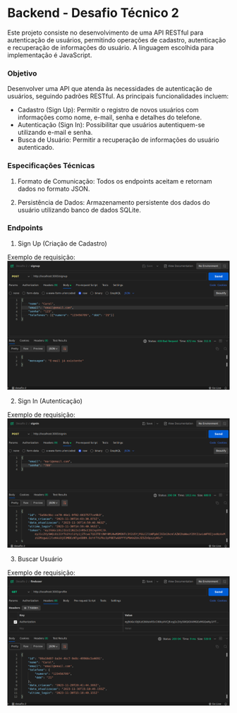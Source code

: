 # Backend - Desafio Técnico 2
Este projeto consiste no desenvolvimento de uma API RESTful para autenticação de usuários, permitindo operações de cadastro, autenticação e recuperação de informações do usuário. A linguagem escolhida para implementação é JavaScript.

### Objetivo
Desenvolver uma API que atenda às necessidades de autenticação de usuários, seguindo padrões RESTful. As principais funcionalidades incluem:

- Cadastro (Sign Up): Permitir o registro de novos usuários com informações como nome, e-mail, senha e detalhes do telefone.
- Autenticação (Sign In): Possibilitar que usuários autentiquem-se utilizando e-mail e senha.
- Busca de Usuário: Permitir a recuperação de informações do usuário autenticado.


### Especificações Técnicas
1. Formato de Comunicação:
Todos os endpoints aceitam e retornam dados no formato JSON.

2. Persistência de Dados:
Armazenamento persistente dos dados do usuário utilizando banco de dados SQLite.

### Endpoints

1.  Sign Up (Criação de Cadastro)

Exemplo de requisição:
![](./src/assets/signup-example.png)

2. Sign In (Autenticação)

Exemplo de requisição:
![](./src/assets/signin-example.png)

3. Buscar Usuário

Exemplo de requisição:
![](./src/assets/finduser.png)